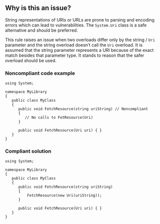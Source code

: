 ## Why is this an issue?
 
String representations of URIs or URLs are prone to parsing and encoding errors which can lead to vulnerabilities. The `System.Uri` class is a safe alternative and should be preferred.
 
This rule raises an issue when two overloads differ only by the string / `Uri` parameter and the string overload doesn’t call the `Uri` overload. It is assumed that the string parameter represents a URI because of the exact match besides that parameter type. It stands to reason that the safer overload should be used.
 
### Noncompliant code example

    using System;
    
    namespace MyLibrary
    {
       public class MyClass
       {
          public void FetchResource(string uriString) // Noncompliant
          {
             // No calls to FetResource(Uri)
          }
    
          public void FetchResource(Uri uri) { }
       }
    }

### Compliant solution

    using System;
    
    namespace MyLibrary
    {
       public class MyClass
       {
          public void FetchResource(string uriString)
          {
              FetchResource(new Uri(uriString));
          }
    
          public void FetchResource(Uri uri) { }
       }
    }